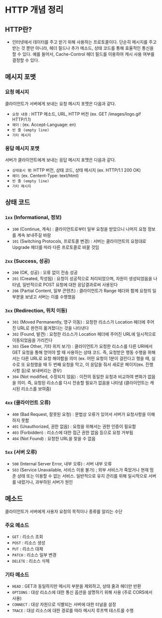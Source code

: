 # HTTP 개념 정리

## HTTP란?

- 인터넷에서 데이터를 주고 받기 위해 사용하는 프로토콜이다. 단순히 메시지를 주고 받는 것 뿐만 아니라, 헤더 필드나 추가 메소드, 상태 코드를 통해 효율적인 통신을 할 수 있다. 예를 들어서, Cache-Control 헤더 필드를 이용하여 캐시 사용 여부를 결정할 수 있다.

## 메시지 포맷

### 요청 메시지

클라이언트가 서버에게 보내는 요청 메시지 포맷은 다음과 같다.

- `요청 내용` : HTTP 메소드, URL, HTTP 버전 (ex. GET /images/logo.gif HTTP/1.1)
- `헤더` : (ex. Accept-Language: en)
- `빈 줄 (empty line)`
- `기타 메시지`

### 응답 메시지 포맷

서버가 클라이언트에게 보내는 응답 메시지 포맷은 다음과 같다.

- `상태표시 행`: HTTP 버전, 상태 코드, 상태 메시지 (ex. HTTP/1.1 200 OK)
- `헤더`: (ex. Centent-Type: text/html)
- `빈 줄 (empty line)`
- `기타 메시지`

## 상태 코드

### `1xx` (Informational, 정보)

- `100` (Continue, 계속) : 클라이언트로부터 일부 요청을 받았으니 나머지 요청 정보를 계속 보내주길 바람
- `101` (Switching Protocols, 프로토콜 변경) : 서버는 클라이언트의 요청대로 Upgrade 헤더를 따라 다른 프로토콜로 바꿀 것임

### `2xx` (Success, 성공)

- `200` (OK, 성공) : 오류 없이 전송 성공
- `201` (Created, 작성됨) : 요청이 성공적으로 처리되었으며, 자원이 생성되었음을 나타냄, 일반적으로 POST 요청에 대한 응답결과로써 사용된다
- `206` (Partial Content, 일부 콘텐츠) : 클라이언트가 Range 헤더와 함께 요청의 일부분을 보냈고 서버는 이를 수행했음

### `3xx` (Redirection, 위치 이동)

- `301` (Moved Permanently, 영구 이동) : 요청한 리소스가 Location 헤더에 주어진 URL로 완전히 옮겨졌다는 것을 나타낸다
- `302` (Found, 발견) : 요청한 리소스가 Location 헤더에 주어진 URL에 일시적으로 이동되었음을 가리킨다
- `303` (See Other, 기타 위치 보기) : 클라이언트가 요청한 리소스를 다른 URI에서 GET 요청을 통해 얻어야 할 때 사용하는 상태 코드. 즉, 요청받은 행동 수행을 위해서는 다른 URL로 요청 해야함을 의미 (ex. 어떤 요청이 1분이 걸린다고 했을 때, 실수로 또 요청했을 때 두 번째 요청을 막고, 이 응답을 줘서 새로운 페이지(ex. 진행 사항 등)로 보내버리는 경우)
- `304` (Not modified, 수정되지 않음) : 이전의 동일한 요청과 비교하여 변화가 없음을 의미. 즉, 요청된 리소스를 다시 전송할 필요가 없음을 나타냄 (클라이언트는 캐시된 리소스를 보여줌)

### `4xx` (클라이언트 오류)

- `400` (Bad Request, 잘못된 요청) : 문법상 오류가 있어서 서버가 요청사항을 이해하지 못함
- `401` (Unauthorized, 권한 없음) : 요청을 위해서는 권한 인증이 필요함
- `403` (Forbidden) : 리소스에 대한 접근 권한 없음 등으로 요청 거부됨
- `404` (Not Found) : 요청한 URL을 찾을 수 없음

### `5xx` (서버 오류)

- `500` (Internal Server Error, 내부 오류) : 서버 내부 오류
- `503` (Service Unavailable, 서비스 이용 불가) ; 외부 서비스가 죽었거나 현재 멈춘 상태 또는 이용할 수 없는 서비스. 일반적으로 유지 관리를 위해 일시적으로 서버를 내렸거나, 과부하된 서버가 원인

## 메소드

클라이언트가 서버에게 사용자 요청의 목적이나 종류를 알리는 수단

### 주요 메소드

- `GET` : 리소스 조회
- `POST` : 리소스 생성
- `PUT` : 리소스 대체
- `PATCH` : 리소스 일부 변경
- `DELETE` : 리소스 삭제

### 기타 메소드

- `HEAD` : GET과 동일하지만 메시지 부분을 제외하고, 상태 줄과 헤더만 반환
- `OPTIONS` : 대상 리소스에 대한 통신 옵션을 설명하기 위해 사용 (주로 CORS에서 사용)
- `CONNECT` : 대상 자원으로 식별되는 서버에 대한 터널을 설정
- `TRACE` : 대상 리소스에 대한 경로를 따라 메시지 루프백 테스트를 수행

